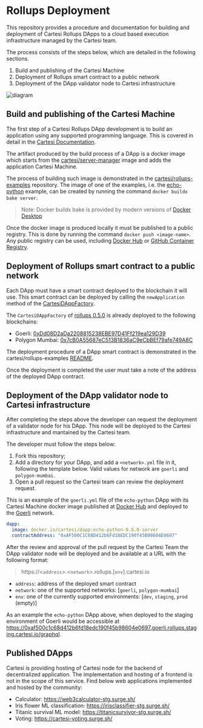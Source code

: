 # Rollups Deployment

This repository provides a procedure and documentation for building and deployment of Cartesi Rollups DApps to a cloud based execution infrastructure managed by the Cartesi team.

The process consists of the steps below, which are detailed in the following sections.

1. Build and publishing of the Cartesi Machine
2. Deployment of Rollups smart contract to a public network
3. Deployment of the DApp validator node to Cartesi infrastructure

![diagram](/diagram.jpg)

## Build and publishing of the Cartesi Machine

The first step of a Cartesi Rollups DApp development is to build an application using any supported programming language. This is covered in detail in the [Cartesi Documentation](https://docs.cartesi.io/docs/build-dapps/overview).

The artifact produced by the build process of a DApp is a docker image which starts from the [cartesi/server-manager](https://hub.docker.com/repository/docker/cartesi/server-manager) image and adds the application Cartesi Machine.

The process of building such image is demonstrated in the [cartesi/rollups-examples](https://github.com/cartesi/rollups-examples#building) repository. The image of one of the examples, i.e. the [echo-python](https://github.com/cartesi/rollups-examples/tree/main/echo-python) example, can be created by running the command `docker buildx bake server`.

> Note: Docker buildx bake is provided by modern versions of [Docker Desktop](https://www.docker.com/products/docker-desktop/)

Once the docker image is produced locally it must be published to a public registry. This is done by running the command `docker push <image-name>`. Any public registry can be used, including [Docker Hub](https://hub.docker.com) or [GitHub Container Registry](https://github.com/features/packages).

## Deployment of Rollups smart contract to a public network

Each DApp must have a smart contract deployed to the blockchain it will use. This smart contract can be deployed by calling the `newApplication` method of the [CartesiDAppFactory](https://github.com/cartesi/rollups/blob/main/onchain/rollups/contracts/CartesiDAppFactory.sol).

The `CartesiDAppFactory` of [rollups 0.5.0](https://github.com/cartesi/rollups/releases/tag/v0.5.0) is already deployed to the following blockchains:

- Goerli: [0xDd08D2aDa2208815238EBE97D41Ff219ea129D39](https://goerli.etherscan.io/address/0xDd08D2aDa2208815238EBE97D41Ff219ea129D39)
- Polygon Mumbai: [0x7cB0A55687eC513B1836aC9eCbBEf79afe749A8C](https://mumbai.polygonscan.com/address/0x7cB0A55687eC513B1836aC9eCbBEf79afe749A8C)

The deployment procedure of a DApp smart contract is demonstrated in the cartesi/rollups-examples [README](https://github.com/cartesi/rollups-examples#deploying-dapps).

Once the deployment is completed the user must take a note of the address of the deployed DApp contract.

## Deployment of the DApp validator node to Cartesi infrastructure

After completing the steps above the developer can request the deployment of a validator node for his DApp.
This node will be deployed to the Cartesi infrastructure and mantained by the Cartesi team.

The developer must follow the steps below:

1. Fork this repository;
2. Add a directory for your DApp, and add a `<network>.yml` file in it, following the template below. Valid values for network are `goerli` and `polygon-mumbai`.
3. Open a pull request so the Cartesi team can review the deployment request.

This is an example of the `goerli.yml` file of the `echo-python` DApp with its Cartesi Machine docker image published at [Docker Hub](https://hub.docker.com/layers/dapp/cartesi/dapp/echo-python-0.8.0-server/images/sha256-4a34d7eabbecff1a8d8e2531e57acd620142b11401d089b980c0b935af016acc?context=repo) and deployed to the [Goerli](https://goerli.etherscan.io/address/0xAF500C1C68D412b6Fd18EDC190f45B98604E0697) network.

```yaml
dapp:
  image: docker.io/cartesi/dapp:echo-python-0.8.0-server
  contractAddress: "0xAF500C1C68D412b6Fd18EDC190f45B98604E0697"
```

After the review and approval of the pull request by the Cartesi Team the DApp validator node will be deployed and be available at a URL with the following format:

> https://<`address`>.<`network`>.rollups.[`env`].cartesi.io

- `address`: address of the deployed smart contract
- `network`: one of the supported networks: [`goerli`, `polygon-mumbai`]
- `env`: one of the currently supported environments: [`dev`, `staging`, `prod` (empty)]

As an example the `echo-python` DApp above, when deployed to the staging environment of Goerli would be accessible at https://0xaf500c1c68d412b6fd18edc190f45b98604e0697.goerli.rollups.staging.cartesi.io/graphql.

## Published DApps

Cartesi is providing hosting of Cartesi node for the backend of decentralized application. The implementation and hosting of a frontend is not in the scope of this service. Find below web applications implemented and hosted by the community:

- Calculator: https://web3calculator-stg.surge.sh/
- Iris flower ML classification: https://irisclassifier-stg.surge.sh/
- Titanic survival ML model: https://titanicsurvivor-stg.surge.sh/
- Voting: https://cartesi-voting.surge.sh/
